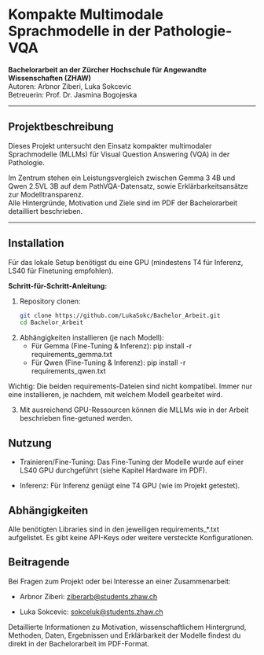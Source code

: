 # Kompakte Multimodale Sprachmodelle in der Pathologie-VQA

**Bachelorarbeit an der Zürcher Hochschule für Angewandte Wissenschaften (ZHAW)**  
Autoren: Arbnor Ziberi, Luka Sokcevic  
Betreuerin: Prof. Dr. Jasmina Bogojeska

---

## Projektbeschreibung

Dieses Projekt untersucht den Einsatz kompakter multimodaler Sprachmodelle (MLLMs) für Visual Question Answering (VQA) in der Pathologie.

Im Zentrum stehen ein Leistungsvergleich zwischen Gemma 3 4B und Qwen 2.5VL 3B auf dem PathVQA-Datensatz, sowie Erklärbarkeitsansätze zur Modelltransparenz.  
Alle Hintergründe, Motivation und Ziele sind im PDF der Bachelorarbeit detailliert beschrieben.

---

## Installation

Für das lokale Setup benötigst du eine GPU (mindestens T4 für Inferenz, LS40 für Finetuning empfohlen).

**Schritt-für-Schritt-Anleitung:**

1. Repository clonen:  
   ```bash
   git clone https://github.com/LukaSokc/Bachelor_Arbeit.git
   cd Bachelor_Arbeit
2. Abhängigkeiten installieren (je nach Modell):
   - Für Gemma (Fine-Tuning & Inferenz):
    pip install -r requirements_gemma.txt
    - Für Qwen (Fine-Tuning & Inferenz):
      pip install -r requirements_qwen.txt


Wichtig: Die beiden requirements-Dateien sind nicht kompatibel. Immer nur eine installieren, je nachdem, mit welchem Modell gearbeitet wird.

3. Mit ausreichend GPU-Ressourcen können die MLLMs wie in der Arbeit beschrieben fine-getuned werden.

## Nutzung
- Trainieren/Fine-Tuning:
Das Fine-Tuning der Modelle wurde auf einer LS40 GPU durchgeführt (siehe Kapitel Hardware im PDF).

- Inferenz:
Für Inferenz genügt eine T4 GPU (wie im Projekt getestet).

## Abhängigkeiten
Alle benötigten Libraries sind in den jeweiligen requirements_*.txt aufgelistet.
Es gibt keine API-Keys oder weitere versteckte Konfigurationen.

## Beitragende
Bei Fragen zum Projekt oder bei Interesse an einer Zusammenarbeit:

- Arbnor Ziberi: ziberarb@students.zhaw.ch

- Luka Sokcevic: sokceluk@students.zhaw.ch


Detaillierte Informationen zu Motivation, wissenschaftlichem Hintergrund, Methoden, Daten, Ergebnissen und Erklärbarkeit der Modelle findest du direkt in der Bachelorarbeit im PDF-Format.
